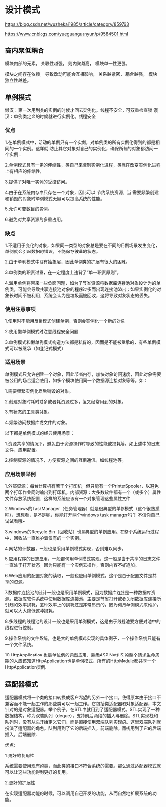 # 设计模式

<https://blog.csdn.net/wuzhekai1985/article/category/859763>

<https://www.cnblogs.com/yueguanguanyun/p/9584501.html>

## 高内聚低耦合

模块内部的元素， 关联性越强， 则内聚越高， 模块单一性更强。

模块之间存在依赖， 导致改动可能会互相影响， 关系越紧密， 耦合越强， 模块独立性越差。

## 单例模式

懒汉：第一次用到类的实例的时候才回去实例化。线程不安全，可双重检查锁
饿汉：单例类定义的时候就进行实例化。线程安全

### 优点

1.在单例模式中，活动的单例只有一个实例，对单例类的所有实例化得到的都是相同的一个实例。这样就 防止其它对象对自己的实例化，确保所有的对象都访问一个实例 .

2.单例模式具有一定的伸缩性，类自己来控制实例化进程，类就在改变实例化进程上有相应的伸缩性。

3.提供了对唯一实例的受控访问。

4.由于在系统内存中只存在一个对象，因此可以 节约系统资源，当 需要频繁创建和销毁的对象时单例模式无疑可以提高系统的性能。

5.允许可变数目的实例。

6.避免对共享资源的多重占用。

### 缺点

1.不适用于变化的对象，如果同一类型的对象总是要在不同的用例场景发生变化，单例就会引起数据的错误，不能保存彼此的状态。

2.由于单利模式中没有抽象层，因此单例类的扩展有很大的困难。

3.单例类的职责过重，在一定程度上违背了“单一职责原则”。

4.滥用单例将带来一些负面问题，如为了节省资源将数据库连接池对象设计为的单例类，可能会导致共享连接池对象的程序过多而出现连接池溢出；如果实例化的对象长时间不被利用，系统会认为是垃圾而被回收，这将导致对象状态的丢失。

### 使用注意事项

1.使用时不能用反射模式创建单例，否则会实例化一个新的对象

2.使用懒单例模式时注意线程安全问题

3.单例模式和懒单例模式构造方法都是私有的，因而是不能被继承的，有些单例模式可以被继承（如登记式模式）

### 适用场景

单例模式只允许创建一个对象，因此节省内存，加快对象访问速度，因此对象需要被公用的场合适合使用，如多个模块使用同一个数据源连接对象等等。如：

1.需要频繁实例化然后销毁的对象。

2.创建对象时耗时过多或者耗资源过多，但又经常用到的对象。

3.有状态的工具类对象。

4.频繁访问数据库或文件的对象。

以下都是单例模式的经典使用场景：

1.资源共享的情况下，避免由于资源操作时导致的性能或损耗等。如上述中的日志文件，应用配置。

2.控制资源的情况下，方便资源之间的互相通信。如线程池等。

### 应用场景举例

1.外部资源：每台计算机有若干个打印机，但只能有一个PrinterSpooler，以避免两个打印作业同时输出到打印机。内部资源：大多数软件都有一个（或多个）属性文件存放系统配置，这样的系统应该有一个对象管理这些属性文件

2.Windows的TaskManager（任务管理器）就是很典型的单例模式（这个很熟悉吧），想想看，是不是呢，你能打开两个windows task manager吗？ 不信你自己试试看哦~

3.windows的Recycle Bin（回收站）也是典型的单例应用。在整个系统运行过程中，回收站一直维护着仅有的一个实例。

4.网站的计数器，一般也是采用单例模式实现，否则难以同步。

5.应用程序的日志应用，一般都何用单例模式实现，这一般是由于共享的日志文件一直处于打开状态，因为只能有一个实例去操作，否则内容不好追加。

6.Web应用的配置对象的读取，一般也应用单例模式，这个是由于配置文件是共享的资源。

7.数据库连接池的设计一般也是采用单例模式，因为数据库连接是一种数据库资源。数据库软件系统中使用数据库连接池，主要是节省打开或者关闭数据库连接所引起的效率损耗，这种效率上的损耗还是非常昂贵的，因为何用单例模式来维护，就可以大大降低这种损耗。

8.多线程的线程池的设计一般也是采用单例模式，这是由于线程池要方便对池中的线程进行控制。

9.操作系统的文件系统，也是大的单例模式实现的具体例子，一个操作系统只能有一个文件系统。

10.HttpApplication 也是单位例的典型应用。熟悉ASP.Net(IIS)的整个请求生命周期的人应该知道HttpApplication也是单例模式，所有的HttpModule都共享一个HttpApplication实例.

## 适配器模式

适配器模式将一个类的接口转换成客户希望的另外一个接口，使得原本由于接口不兼容而不能一起工作的那些类可以一起工作。它包括类适配器和对象适配器，本文针对的是对象适配器。举个例子，在STL中就用到了适配器模式。STL实现了一种数据结构，称为双端队列（deque），支持前后两段的插入与删除。STL实现栈和队列时，没有从头开始定义它们，而是直接使用双端队列实现的。这里双端队列就扮演了适配器的角色。队列用到了它的后端插入，前端删除。而栈用到了它的后端插入，后端删除.

优点:

1.更好的复用性

系统需要使用现有的类，而此类的接口不符合系统的需要。那么通过适配器模式就可以让这些功能得到更好的复用。

2.更好的扩展性

在实现适配器功能的时候，可以调用自己开发的功能，从而自然地扩展系统的功能。
